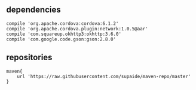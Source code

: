 ## dependencies

    compile 'org.apache.cordova:cordova:6.1.2'
    compile 'org.apache.cordova.plugin:network:1.0.5@aar'
    compile 'com.squareup.okhttp3:okhttp:3.6.0'
    compile 'com.google.code.gson:gson:2.8.0'

## repositories
    
    maven{
        url 'https://raw.githubusercontent.com/supaide/maven-repo/master'
    }
